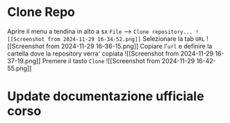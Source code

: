 # Clone Repo
Aprire il menu a tendina in alto a sx `File` --> `Clone repository...
![[Screenshot from 2024-11-29 16-34-52.png]]`
Selezionare la tab `URL`
![[Screenshot from 2024-11-29 16-36-15.png]]
Copiare l'`url` e definire la cartella dove la repository verra' copiata
![[Screenshot from 2024-11-29 16-37-19.png]]
Premere il tasto `Clone`
![[Screenshot from 2024-11-29 16-42-55.png]]
# Update documentazione ufficiale corso